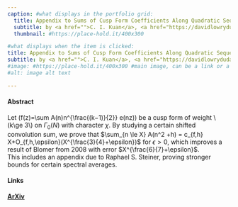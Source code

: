 ```yaml
---
caption: #what displays in the portfolio grid:
  title: Appendix to Sums of Cusp Form Coefficients Along Quadratic Sequences
  subtitle: by <a href="">C. I. Kuan</a>, <a href="https://davidlowryduda.com/">D. Lowry-Duda</a>, and <a href="https://awwalker.com/">A. Walker</a>.
  thumbnail: #https://place-hold.it/400x300

#what displays when the item is clicked:
title: Appendix to Sums of Cusp Form Coefficients Along Quadratic Sequences
subtitle: by <a href="">C. I. Kuan</a>, <a href="https://davidlowryduda.com/">D. Lowry-Duda</a>, and <a href="https://awwalker.com/">A. Walker</a>.
#image: #https://place-hold.it/400x300 #main image, can be a link or a file in assets/img/portfolio
#alt: image alt text

---
```


#### Abstract
Let \(f(z)=\sum A(n)n^{\frac{(k−1)}{2}} e(nz)\) be a cusp form of weight \\(k\ge 3\\) on $\Gamma_0(N)$ with character $\chi$. By studying a certain shifted convolution sum, we prove that $\sum_{n \le X} A(n^2 +h) = c_{f,h} X+O_{f,h,\epsilon}(X^{\frac{3}{4}+\epsilon})$ for $\epsilon >0$, which improves a result of Blomer from 2008 with error $X^{\frac{6}{7}+\epsilon}$.  
This includes an appendix due to Raphael S. Steiner, proving stronger bounds for certain spectral averages.

#### Links
**[ArXiv](https://arxiv.org/abs/2301.11901)**

